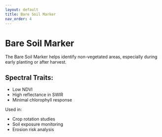 ```yaml
---
layout: default
title: Bare Soil Marker
nav_order: 4
---
```


# Bare Soil Marker

The Bare Soil Marker helps identify non-vegetated areas, especially during early planting or after harvest.

## Spectral Traits:
- Low NDVI
- High reflectance in SWIR
- Minimal chlorophyll response

Used in:
- Crop rotation studies  
- Soil exposure monitoring  
- Erosion risk analysis